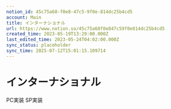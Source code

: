 ```yaml
---
notion_id: 45c75a68-f0e8-47c5-9f0e-814dc25b4cd5
account: Main
title: インターナショナル
url: https://www.notion.so/45c75a68f0e847c59f0e814dc25b4cd5
created_time: 2023-05-19T13:29:00.000Z
last_edited_time: 2023-05-24T04:02:00.000Z
sync_status: placeholder
sync_time: 2025-07-12T15:01:15.109714
---
```

# インターナショナル

PC実装
SP実装